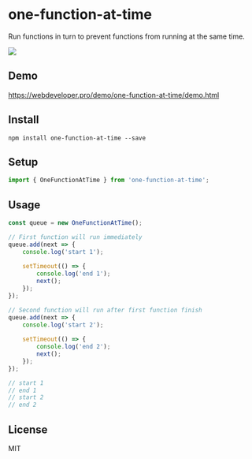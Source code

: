# one-function-at-time

Run functions in turn to prevent functions from running at the same time.

![](https://i.imgur.com/P40gUnV.gif)

## Demo

https://webdeveloper.pro/demo/one-function-at-time/demo.html

## Install

```shell
npm install one-function-at-time --save
```

## Setup

```javascript
import { OneFunctionAtTime } from 'one-function-at-time';
```

## Usage

```javascript
const queue = new OneFunctionAtTime();

// First function will run immediately
queue.add(next => {
    console.log('start 1');
    
    setTimeout(() => {
        console.log('end 1');
        next();
    });
});

// Second function will run after first function finish
queue.add(next => {
    console.log('start 2');
    
    setTimeout(() => {
        console.log('end 2');
        next();
    });
});

// start 1
// end 1
// start 2
// end 2
```

## License

MIT

